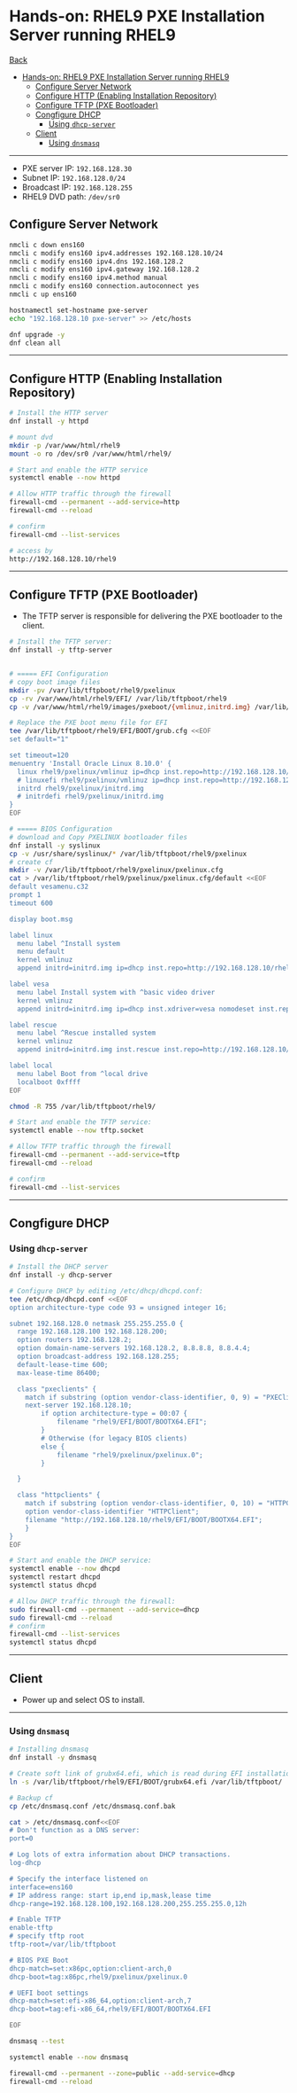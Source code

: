 # Hands-on: RHEL9 PXE Installation Server running RHEL9

[Back](../index.md)

- [Hands-on: RHEL9 PXE Installation Server running RHEL9](#hands-on-rhel9-pxe-installation-server-running-rhel9)
  - [Configure Server Network](#configure-server-network)
  - [Configure HTTP (Enabling Installation Repository)](#configure-http-enabling-installation-repository)
  - [Configure TFTP (PXE Bootloader)](#configure-tftp-pxe-bootloader)
  - [Congfigure DHCP](#congfigure-dhcp)
    - [Using `dhcp-server`](#using-dhcp-server)
  - [Client](#client)
    - [Using `dnsmasq`](#using-dnsmasq)

---

- PXE server IP: `192.168.128.30`
- Subnet IP: `192.168.128.0/24`
- Broadcast IP: `192.168.128.255`
- RHEL9 DVD path: `/dev/sr0`

## Configure Server Network

```sh
nmcli c down ens160
nmcli c modify ens160 ipv4.addresses 192.168.128.10/24
nmcli c modify ens160 ipv4.dns 192.168.128.2
nmcli c modify ens160 ipv4.gateway 192.168.128.2
nmcli c modify ens160 ipv4.method manual
nmcli c modify ens160 connection.autoconnect yes
nmcli c up ens160

hostnamectl set-hostname pxe-server
echo "192.168.128.10 pxe-server" >> /etc/hosts

dnf upgrade -y
dnf clean all
```

---

## Configure HTTP (Enabling Installation Repository)

```sh
# Install the HTTP server
dnf install -y httpd

# mount dvd
mkdir -p /var/www/html/rhel9
mount -o ro /dev/sr0 /var/www/html/rhel9/

# Start and enable the HTTP service
systemctl enable --now httpd

# Allow HTTP traffic through the firewall
firewall-cmd --permanent --add-service=http
firewall-cmd --reload

# confirm
firewall-cmd --list-services

# access by
http://192.168.128.10/rhel9
```

---

## Configure TFTP (PXE Bootloader)

- The TFTP server is responsible for delivering the PXE bootloader to the client.

```sh
# Install the TFTP server:
dnf install -y tftp-server


# ===== EFI Configuration
# copy boot image files
mkdir -pv /var/lib/tftpboot/rhel9/pxelinux
cp -rv /var/www/html/rhel9/EFI/ /var/lib/tftpboot/rhel9
cp -v /var/www/html/rhel9/images/pxeboot/{vmlinuz,initrd.img} /var/lib/tftpboot/rhel9/pxelinux

# Replace the PXE boot menu file for EFI
tee /var/lib/tftpboot/rhel9/EFI/BOOT/grub.cfg <<EOF
set default="1"

set timeout=120
menuentry 'Install Oracle Linux 8.10.0' {
  linux rhel9/pxelinux/vmlinuz ip=dhcp inst.repo=http://192.168.128.10/rhel9/
  # linuxefi rhel9/pxelinux/vmlinuz ip=dhcp inst.repo=http://192.168.128.10/rhel9/ quiet
  initrd rhel9/pxelinux/initrd.img
  # initrdefi rhel9/pxelinux/initrd.img
}
EOF

# ===== BIOS Configuration
# download and Copy PXELINUX bootloader files
dnf install -y syslinux
cp -v /usr/share/syslinux/* /var/lib/tftpboot/rhel9/pxelinux
# create cf
mkdir -v /var/lib/tftpboot/rhel9/pxelinux/pxelinux.cfg
cat > /var/lib/tftpboot/rhel9/pxelinux/pxelinux.cfg/default <<EOF
default vesamenu.c32
prompt 1
timeout 600

display boot.msg

label linux
  menu label ^Install system
  menu default
  kernel vmlinuz
  append initrd=initrd.img ip=dhcp inst.repo=http://192.168.128.10/rhel9/

label vesa
  menu label Install system with ^basic video driver
  kernel vmlinuz
  append initrd=initrd.img ip=dhcp inst.xdriver=vesa nomodeset inst.repo=http://192.168.128.10/rhel9/

label rescue
  menu label ^Rescue installed system
  kernel vmlinuz
  append initrd=initrd.img inst.rescue inst.repo=http://192.168.128.10/rhel9/

label local
  menu label Boot from ^local drive
  localboot 0xffff
EOF

chmod -R 755 /var/lib/tftpboot/rhel9/

# Start and enable the TFTP service:
systemctl enable --now tftp.socket

# Allow TFTP traffic through the firewall
firewall-cmd --permanent --add-service=tftp
firewall-cmd --reload

# confirm
firewall-cmd --list-services
```

---

## Congfigure DHCP

### Using `dhcp-server`

```sh
# Install the DHCP server
dnf install -y dhcp-server

# Configure DHCP by editing /etc/dhcp/dhcpd.conf:
tee /etc/dhcp/dhcpd.conf <<EOF
option architecture-type code 93 = unsigned integer 16;

subnet 192.168.128.0 netmask 255.255.255.0 {
  range 192.168.128.100 192.168.128.200;
  option routers 192.168.128.2;
  option domain-name-servers 192.168.128.2, 8.8.8.8, 8.8.4.4;
  option broadcast-address 192.168.128.255;
  default-lease-time 600;
  max-lease-time 86400;

  class "pxeclients" {
    match if substring (option vendor-class-identifier, 0, 9) = "PXEClient";
    next-server 192.168.128.10;
        if option architecture-type = 00:07 {
            filename "rhel9/EFI/BOOT/BOOTX64.EFI";
        }
        # Otherwise (for legacy BIOS clients)
        else {
            filename "rhel9/pxelinux/pxelinux.0";
        }

  }

  class "httpclients" {
    match if substring (option vendor-class-identifier, 0, 10) = "HTTPClient";
    option vendor-class-identifier "HTTPClient";
    filename "http://192.168.128.10/rhel9/EFI/BOOT/BOOTX64.EFI";
    }
}
EOF

# Start and enable the DHCP service:
systemctl enable --now dhcpd
systemctl restart dhcpd
systemctl status dhcpd

# Allow DHCP traffic through the firewall:
sudo firewall-cmd --permanent --add-service=dhcp
sudo firewall-cmd --reload
# confirm
firewall-cmd --list-services
systemctl status dhcpd
```

---

## Client

- Power up and select OS to install.

---

### Using `dnsmasq`

```sh
# Installing dnsmasq
dnf install -y dnsmasq

# Create soft link of grubx64.efi, which is read during EFI installation, to the tftpboot boot dir
ln -s /var/lib/tftpboot/rhel9/EFI/BOOT/grubx64.efi /var/lib/tftpboot/

# Backup cf
cp /etc/dnsmasq.conf /etc/dnsmasq.conf.bak

cat > /etc/dnsmasq.conf<<EOF
# Don't function as a DNS server:
port=0

# Log lots of extra information about DHCP transactions.
log-dhcp

# Specify the interface listened on
interface=ens160
# IP address range: start ip,end ip,mask,lease time
dhcp-range=192.168.128.100,192.168.128.200,255.255.255.0,12h

# Enable TFTP
enable-tftp
# specify tftp root
tftp-root=/var/lib/tftpboot

# BIOS PXE Boot
dhcp-match=set:x86pc,option:client-arch,0
dhcp-boot=tag:x86pc,rhel9/pxelinux/pxelinux.0

# UEFI boot settings
dhcp-match=set:efi-x86_64,option:client-arch,7
dhcp-boot=tag:efi-x86_64,rhel9/EFI/BOOT/BOOTX64.EFI

EOF

dnsmasq --test

systemctl enable --now dnsmasq

firewall-cmd --permanent --zone=public --add-service=dhcp
firewall-cmd --reload
```
